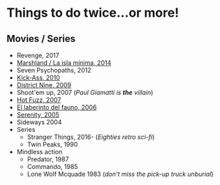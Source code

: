 # Things to do twice...or more!

## Movies / Series

- Revenge, 2017
- [Marshland / La isla mínima, 2014](https://en.wikipedia.org/wiki/Marshland_(film))
- Seven Psychopaths, 2012
- [Kick-Ass, 2010](https://en.wikipedia.org/wiki/Kick-Ass_(film))
- [District Nine, 2009](https://en.wikipedia.org/wiki/District_9)
- Shoot'em up, 2007 (_Paul Giamatti is **the** villain_)
- [Hot Fuzz, 2007](https://en.wikipedia.org/wiki/Hot_Fuzz)
- [El laberinto del fauno, 2006](https://en.wikipedia.org/wiki/Pan%27s_Labyrinth)
- [Serenity, 2005](https://en.wikipedia.org/wiki/Serenity_(2005_film))
- Sideways 2004
- Series
   - Stranger Things, 2016- (_Eighties retro sci-fi_)
   - Twin Peaks, 1990
- Mindless action
  - Predator, 1987
  - Commando, 1985
  - Lone Wolf Mcquade 1983 (_don't miss the pick-up truck unburial_)
